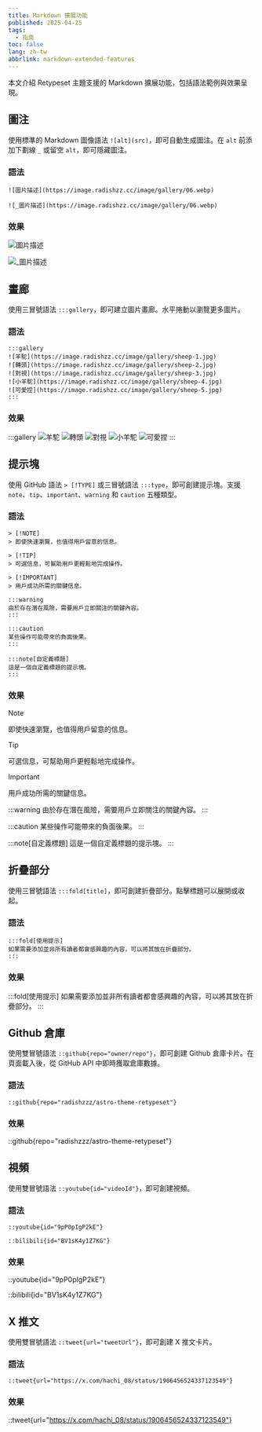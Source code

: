 ```yaml
---
title: Markdown 擴展功能
published: 2025-04-25
tags:
  - 指南
toc: false
lang: zh-tw
abbrlink: markdown-extended-features
---
```


本文介紹 Retypeset 主題支援的 Markdown 擴展功能，包括語法範例與效果呈現。

## 圖注

使用標準的 Markdown 圖像語法 `![alt](src)`，即可自動生成圖注。在 `alt` 前添加下劃線 `_` 或留空 `alt`，即可隱藏圖注。

### 語法

```
![圖片描述](https://image.radishzz.cc/image/gallery/06.webp)

![_圖片描述](https://image.radishzz.cc/image/gallery/06.webp)
```

### 效果

![圖片描述](https://image.radishzz.cc/image/gallery/06.webp)

![_圖片描述](https://image.radishzz.cc/image/gallery/06.webp)

## 畫廊

使用三冒號語法 `:::gallery`，即可建立圖片畫廊。水平捲動以瀏覽更多圖片。

### 語法

```
:::gallery
![羊駝](https://image.radishzz.cc/image/gallery/sheep-1.jpg)
![轉頭](https://image.radishzz.cc/image/gallery/sheep-2.jpg)
![對視](https://image.radishzz.cc/image/gallery/sheep-3.jpg)
![小羊駝](https://image.radishzz.cc/image/gallery/sheep-4.jpg)
![可愛捏](https://image.radishzz.cc/image/gallery/sheep-5.jpg)
:::
```

### 效果

:::gallery
![羊駝](https://image.radishzz.cc/image/gallery/sheep-1.jpg)
![轉頭](https://image.radishzz.cc/image/gallery/sheep-2.jpg)
![對視](https://image.radishzz.cc/image/gallery/sheep-3.jpg)
![小羊駝](https://image.radishzz.cc/image/gallery/sheep-4.jpg)
![可愛捏](https://image.radishzz.cc/image/gallery/sheep-5.jpg)
:::

## 提示塊

使用 GitHub 語法 `> [!TYPE]` 或三冒號語法 `:::type`，即可創建提示塊。支援 `note`、`tip`、`important`、`warning` 和 `caution` 五種類型。

### 語法

```
> [!NOTE]
> 即使快速瀏覽，也值得用戶留意的信息。

> [!TIP]
> 可選信息，可幫助用戶更輕鬆地完成操作。

> [!IMPORTANT]
> 用戶成功所需的關鍵信息。

:::warning
由於存在潛在風險，需要用戶立即關注的關鍵內容。
:::

:::caution
某些操作可能帶來的負面後果。
:::

:::note[自定義標題]
這是一個自定義標題的提示塊。
:::
```

### 效果

> [!NOTE]
> 即使快速瀏覽，也值得用戶留意的信息。

> [!TIP]
> 可選信息，可幫助用戶更輕鬆地完成操作。

> [!IMPORTANT]
> 用戶成功所需的關鍵信息。

:::warning
由於存在潛在風險，需要用戶立即關注的關鍵內容。
:::

:::caution
某些操作可能帶來的負面後果。
:::

:::note[自定義標題]
這是一個自定義標題的提示塊。
:::

## 折疊部分

使用三冒號語法 `:::fold[title]`，即可創建折疊部分。點擊標題可以展開或收起。

### 語法

```
:::fold[使用提示]
如果需要添加並非所有讀者都會感興趣的內容，可以將其放在折疊部分。
:::
```

### 效果

:::fold[使用提示]
如果需要添加並非所有讀者都會感興趣的內容，可以將其放在折疊部分。
:::

## Github 倉庫

使用雙冒號語法 `::github{repo="owner/repo"}`，即可創建 Github 倉庫卡片。在頁面載入後，從 GitHub API 中即時獲取倉庫數據。

### 語法

```
::github{repo="radishzzz/astro-theme-retypeset"}
```

### 效果

::github{repo="radishzzz/astro-theme-retypeset"}

## 視頻

使用雙冒號語法 `::youtube{id="videoId"}`，即可創建視頻。

### 語法

```
::youtube{id="9pP0pIgP2kE"}

::bilibili{id="BV1sK4y1Z7KG"}
```

### 效果

::youtube{id="9pP0pIgP2kE"}

::bilibili{id="BV1sK4y1Z7KG"}

## X 推文

使用雙冒號語法 `::tweet{url="tweetUrl"}`，即可創建 X 推文卡片。

### 語法

```
::tweet{url="https://x.com/hachi_08/status/1906456524337123549"}
```

### 效果

::tweet{url="https://x.com/hachi_08/status/1906456524337123549"}
